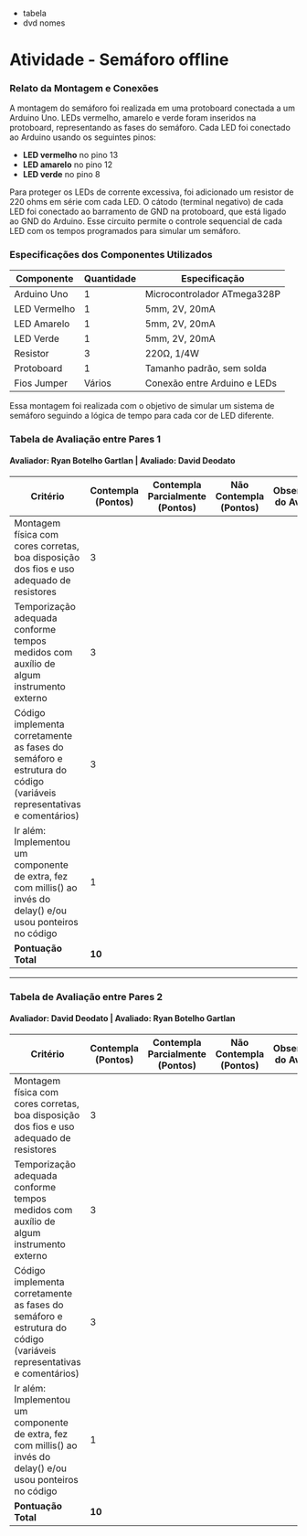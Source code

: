 - tabela
- dvd nomes


# Atividade - Semáforo offline



### Relato da Montagem e Conexões

A montagem do semáforo foi realizada em uma protoboard conectada a um Arduino Uno. LEDs vermelho, amarelo e verde foram inseridos na protoboard, representando as fases do semáforo. Cada LED foi conectado ao Arduino usando os seguintes pinos:
- **LED vermelho** no pino 13
- **LED amarelo** no pino 12
- **LED verde** no pino 8

Para proteger os LEDs de corrente excessiva, foi adicionado um resistor de 220 ohms em série com cada LED. O cátodo (terminal negativo) de cada LED foi conectado ao barramento de GND na protoboard, que está ligado ao GND do Arduino. Esse circuito permite o controle sequencial de cada LED com os tempos programados para simular um semáforo.

### Especificações dos Componentes Utilizados

| Componente    | Quantidade | Especificação                  |
|---------------|------------|--------------------------------|
| Arduino Uno   | 1          | Microcontrolador ATmega328P    |
| LED Vermelho  | 1          | 5mm, 2V, 20mA                 |
| LED Amarelo   | 1          | 5mm, 2V, 20mA                 |
| LED Verde     | 1          | 5mm, 2V, 20mA                 |
| Resistor      | 3          | 220Ω, 1/4W                    |
| Protoboard    | 1          | Tamanho padrão, sem solda      |
| Fios Jumper   | Vários     | Conexão entre Arduino e LEDs   |

Essa montagem foi realizada com o objetivo de simular um sistema de semáforo seguindo a lógica de tempo para cada cor de LED diferente.

### Tabela de Avaliação entre Pares 1

#### Avaliador: Ryan Botelho Gartlan | Avaliado: David Deodato

| Critério                                                                                 | Contempla (Pontos) | Contempla Parcialmente (Pontos) | Não Contempla (Pontos) | Observações do Avaliador |
|------------------------------------------------------------------------------------------|--------------------|-------------------------------|-------------------------|---------------------------|
| Montagem física com cores corretas, boa disposição dos fios e uso adequado de resistores | 3                  |                               |                         |                           |
| Temporização adequada conforme tempos medidos com auxílio de algum instrumento externo   | 3                  |                               |                         |                           |
| Código implementa corretamente as fases do semáforo e estrutura do código (variáveis representativas e comentários) | 3                  |                               |                         |                           |
| Ir além: Implementou um componente de extra, fez com millis() ao invés do delay() e/ou usou ponteiros no código | 1                  |                               |                         |                           |
| **Pontuação Total**                                                                      | **10**            |                               |                         |                           |

---

### Tabela de Avaliação entre Pares 2

#### Avaliador: David Deodato | Avaliado: Ryan Botelho Gartlan

| Critério                                                                                 | Contempla (Pontos) | Contempla Parcialmente (Pontos) | Não Contempla (Pontos) | Observações do Avaliador |
|------------------------------------------------------------------------------------------|--------------------|-------------------------------|-------------------------|---------------------------|
| Montagem física com cores corretas, boa disposição dos fios e uso adequado de resistores | 3                  |                               |                         |                           |
| Temporização adequada conforme tempos medidos com auxílio de algum instrumento externo   | 3                  |                               |                         |                           |
| Código implementa corretamente as fases do semáforo e estrutura do código (variáveis representativas e comentários) | 3                  |                               |                         |                           |
| Ir além: Implementou um componente de extra, fez com millis() ao invés do delay() e/ou usou ponteiros no código | 1                  |                               |                         |                           |
| **Pontuação Total**                                                                      | **10**            |                               |                         |                           |
